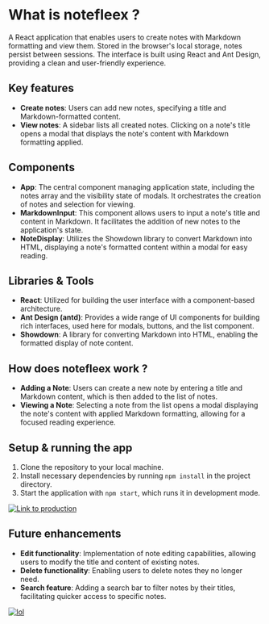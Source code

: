 # What is **notefleex** ?

A React application that enables users to create notes with Markdown formatting and view them. Stored in the browser's local storage, notes persist between sessions. The interface is built using React and Ant Design, providing a clean and user-friendly experience.

## Key features

- **Create notes**: Users can add new notes, specifying a title and Markdown-formatted content.
- **View notes**: A sidebar lists all created notes. Clicking on a note's title opens a modal that displays the note's content with Markdown formatting applied.

## Components

- **App**: The central component managing application state, including the notes array and the visibility state of modals. It orchestrates the creation of notes and selection for viewing.
- **MarkdownInput**: This component allows users to input a note's title and content in Markdown. It facilitates the addition of new notes to the application's state.
- **NoteDisplay**: Utilizes the Showdown library to convert Markdown into HTML, displaying a note's formatted content within a modal for easy reading.

## Libraries & Tools

- **React**: Utilized for building the user interface with a component-based architecture.
- **Ant Design (antd)**: Provides a wide range of UI components for building rich interfaces, used here for modals, buttons, and the list component.
- **Showdown**: A library for converting Markdown into HTML, enabling the formatted display of note content.

## How does **notefleex** work ?

- **Adding a Note**: Users can create a new note by entering a title and Markdown content, which is then added to the list of notes.
- **Viewing a Note**: Selecting a note from the list opens a modal displaying the note's content with applied Markdown formatting, allowing for a focused reading experience.

## Setup & running the app

1. Clone the repository to your local machine.
2. Install necessary dependencies by running `npm install` in the project directory.
3. Start the application with `npm start`, which runs it in development mode.

[![Link to production](/mon-bloc-notes/public/bored_code_jv.gif)](notefleex.netlify.app)

## Future enhancements

- **Edit functionality**: Implementation of note editing capabilities, allowing users to modify the title and content of existing notes.
- **Delete functionality**: Enabling users to delete notes they no longer need.
- **Search feature**: Adding a search bar to filter notes by their titles, facilitating quicker access to specific notes.

[![lol](/mon-bloc-notes/public/nfl-controversy-asterisk.gif)](https://youtu.be/QIIZIRXnDAk?si=P9iCIlLQwBq04xEg&t=46)

